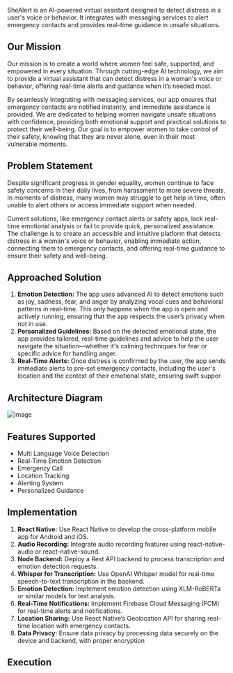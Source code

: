 SheAlert is an AI-powered virtual assistant designed to detect distress in a user's voice or behavior. It integrates with messaging services to alert emergency contacts and provides real-time guidance in unsafe situations.

## Our Mission

Our mission is to create a world where women feel safe, supported, and empowered in every situation. Through
cutting-edge AI technology, we aim to provide a virtual assistant that can detect distress in a woman's voice or
behavior, offering real-time alerts and guidance when it’s needed most.
 
By seamlessly integrating with messaging services, our app ensures that emergency contacts are notified
instantly, and immediate assistance is provided. We are dedicated to helping women navigate unsafe situations
with confidence, providing both emotional support and practical solutions to protect their well-being. Our goal
is to empower women to take control of their safety, knowing that they are never alone, even in their most
vulnerable moments.

## Problem Statement

Despite significant progress in gender equality, women continue to face safety concerns in their daily lives, from
harassment to more severe threats. In moments of distress, many women may struggle to get help in time, often
unable to alert others or access immediate support when needed.

Current solutions, like emergency contact alerts or safety apps, lack real-time emotional analysis or fail to provide
quick, personalized assistance. The challenge is to create an accessible and intuitive platform that detects distress
in a woman's voice or behavior, enabling immediate action, connecting them to emergency contacts, and offering
real-time guidance to ensure their safety and well-being.

## Approached Solution

1. **Emotion Detection:** The app uses advanced AI to detect emotions such as joy, sadness, fear, and anger by analyzing vocal cues and behavioral patterns in real-time. This only happens when the app is open and actively
running, ensuring that the app respects the user’s privacy when not in use.
2. **Personalized Guidelines:** Based on the detected emotional state, the app provides tailored, real-time guidelines and advice to help the user navigate the situation—whether it's calming techniques for fear or specific advice
 for handling anger.
3. **Real-Time Alerts:** Once distress is confirmed by the user, the app sends immediate alerts to pre-set emergency contacts, including the user's location and the context of their emotional state, ensuring swift suppor

## Architecture Diagram

![image](https://github.com/user-attachments/assets/17113855-5dfa-48c2-940d-cddf70ae0db8)

## Features Supported

- Multi Language Voice Detection
- Real-Time Emotion Detection
- Emergency Call
- Location Tracking
- Alerting System
- Personalized Guidance

## Implementation

1. **React Native:** Use React Native to develop the cross-platform mobile app for Android and iOS.
2. **Audio Recording:** Integrate audio recording features using react-native-audio or react-native-sound.
3. **Node Backend:** Deploy a Rest API backend to process transcription and emotion detection requests.
4. **Whisper for Transcription:** Use OpenAI Whisper model for real-time speech-to-text transcription in the backend.
5. **Emotion Detection:** Implement emotion detection using XLM-RoBERTa or similar models for text analysis.
6. **Real-Time Notifications:** Implement Firebase Cloud Messaging (FCM) for real-time alerts and notifications.
7. **Location Sharing:** Use React Native’s Geolocation API for sharing real-time location with emergency contacts.
8. **Data Privacy:** Ensure data privacy by processing data securely on the device and backend, with proper encryption


## Execution

